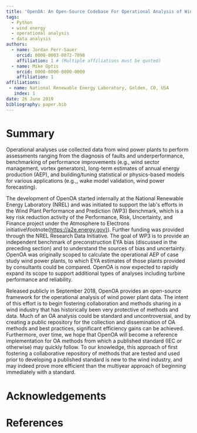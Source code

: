 ```yaml
---
title: 'OpenOA: An Open-Source Codebase For Operational Analysis of Wind Farms'
tags:
  - Python
  - wind energy
  - operational analysis
  - data analysis
authors:
  - name: Jordan Perr-Sauer
    orcid: 0000-0003-0872-7098
    affiliation: 1 # (Multiple affiliations must be quoted)
  - name: Mike Optis
    orcid: 0000-0000-0000-0000
    affiliation: 1
affiliations:
 - name: National Renewable Energy Laboratory, Golden, CO, USA
   index: 1
date: 26 June 2019
bibliography: paper.bib
---
```


# Summary

Operational analyses use collected data from wind power plants to perform assessments ranging from the diagnosis of faults and underperformance, benchmarking of performance improvements (e.g., wind sector management, vortex generators), long-term estimates of annual energy production (AEP), and building/tuning statistical or physics-based models for various applications (e.g.,, wake model validation, wind power forecasting).

The development of OpenOA started internally at the National Renewable Energy Laboratory (NREL) and was initiated to support the lab's efforts in the Wind Plant Performance and Prediction (WP3) Benchmark, which is a key risk reduction activity of the Performance, Risk, Uncertainty, and Finance project under the Atmosphere to Electrons initiative\footnote{https://a2e.energy.gov}). Further funding was provided through the NREL Research Data Initiative. The goal of WP3 is to provide an independent benchmark of preconstruction EYA bias (discussed in the preceding section) and to understand the sources of bias and uncertainty. OpenOA was originally scoped to calculate the operational AEP of case study wind power plants, to which EYA estimates of those plants provided by consultants could be compared. OpenOA is now expected to rapidly expand its scope to support additional types of analyses including turbine performance and reliability.

Released publicly in September 2018, OpenOA provides an open-source framework for the operational analysis of wind power plant data. The intent of this effort is to begin fostering collaboration and methods sharing in a wind industry that has historically been very protective of methods and data. Much of an OA analysis could be standard and uncontroversial, and by creating a public repository for the collection and dissemination of OA methods and best practices, significant efficiency gains can be achieved. Furthermore, over time, we hope that OpenOA will become a reference implementation for OA methods from which a published standard (IEC or otherwise) may quickly follow. To our knowledge, this approach of first fostering a collaborative repository of methods that are tested and used prior to developing a published standard is new to the wind industry, and may indeed prove more efficient than the multiyear approach of beginning immediately with a standard.


# Acknowledgements

# References
